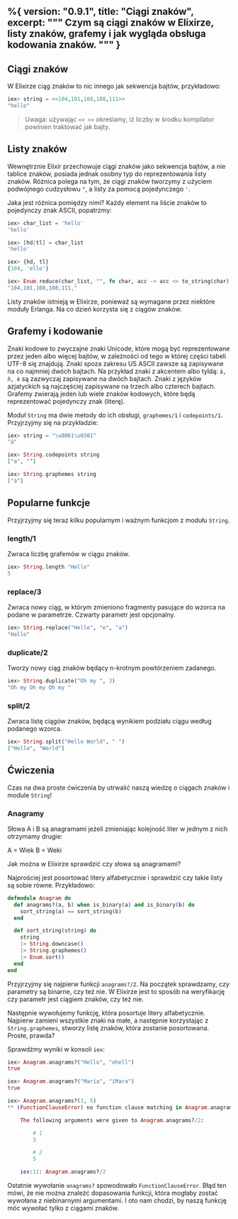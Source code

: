%{
  version: "0.9.1",
  title: "Ciągi znaków",
  excerpt: """
  Czym są ciągi znaków w Elixirze, listy znaków, grafemy i jak wygląda obsługa kodowania znaków.
  """
}
---

## Ciągi znaków

W Elixirze ciąg znaków to nic innego jak sekwencja bajtów, przykładowo:

```elixir
iex> string = <<104,101,108,108,111>>
"hello"
```

>Uwaga: używając `<< >>` określamy, iż liczby w środku kompilator powinien traktować jak bajty.

## Listy znaków

Wewnętrznie Elixir przechowuje ciągi znaków jako sekwencja bajtów, a nie tablice znaków, posiada jednak osobny typ do reprezentowania listy znaków. Różnica polega na tym, że ciągi znaków tworzymy z użyciem podwójnego cudzysłowu `"`, a  listy za pomocą pojedynczego `'`.

Jaka jest różnica pomiędzy nimi? Każdy element na liście znaków to pojedynczy znak ASCII, popatrzmy:

```elixir
iex> char_list = 'hello'
'hello'

iex> [hd|tl] = char_list
'hello'

iex> {hd, tl}
{104, 'ello'}

iex> Enum.reduce(char_list, "", fn char, acc -> acc <> to_string(char) <> "," end)
"104,101,108,108,111,"
```

Listy znaków istnieją w Elixirze, ponieważ są wymagane przez niektóre moduły Erlanga. Na co dzień korzysta się z ciągów znaków.

## Grafemy i kodowanie

Znaki kodowe to zwyczajne znaki Unicode, które mogą być reprezentowane przez jeden albo więcej bajtów, w zależności od tego w której części tabeli UTF-8 się znajdują. Znaki spoza zakresu US ASCII zawsze są zapisywane na co najmniej dwóch bajtach. Na przykład znaki z akcentem albo tyldą: `á, ñ, è` są zazwyczaj zapisywane na dwóch bajtach. Znaki z języków azjatyckich są najczęściej zapisywane na trzech albo czterech bajtach. Grafemy zwierają jeden lub wiele znaków kodowych, które będą reprezentować pojedynczy znak (literę).

Moduł `String` ma dwie metody do ich obsługi, `graphemes/1` i `codepoints/1`. Przyjrzyjmy się na przykładzie:

```elixir
iex> string = "\u0061\u0301"
"á"

iex> String.codepoints string
["a", "́"]

iex> String.graphemes string
["á"]
```

## Popularne funkcje

Przyjrzyjmy się teraz kilku popularnym i ważnym funkcjom z modułu `String`.

### length/1

Zwraca liczbę grafemów w ciągu znaków.

```elixir
iex> String.length "Hello"
5
```

### replace/3

Zwraca nowy ciąg, w którym zmieniono fragmenty pasujące do wzorca na podane w parametrze. Czwarty parametr jest opcjonalny.

```elixir
iex> String.replace("Hello", "e", "a")
"Hallo"
```

### duplicate/2

Tworzy nowy ciąg znaków będący n-krotnym powtórzeniem zadanego.

```elixir
iex> String.duplicate("Oh my ", 3)
"Oh my Oh my Oh my "
```

### split/2

Zwraca listę ciągów znaków, będącą wynikiem podziału ciągu według podanego wzorca. 

```elixir
iex> String.split("Hello World", " ")
["Hello", "World"]
```

## Ćwiczenia

Czas na dwa proste ćwiczenia by utrwalić naszą wiedzę o ciągach znaków i module `String`!

### Anagramy

Słowa A i B są anagramami jeżeli zmieniając kolejność liter w jednym z nich otrzymamy drugie: 

A = Wiek
B = Weki 

Jak można w Elixirze sprawdzić czy słowa są anagramami?

Najprościej jest posortować litery alfabetycznie i sprawdzić czy takie listy są sobie równe. Przykładowo:

```elixir
defmodule Anagram do
  def anagrams?(a, b) when is_binary(a) and is_binary(b) do
    sort_string(a) == sort_string(b)
  end

  def sort_string(string) do
    string
    |> String.downcase()
    |> String.graphemes()
    |> Enum.sort()
  end
end
```

Przyjrzyjmy się najpierw funkcji `anagrams?/2`. Na początek sprawdzamy, czy parametry są binarne, czy też nie. W Elixirze jest to sposób na weryfikację czy parametr jest ciągiem znaków, czy też nie. 

Następnie wywołujemy funkcję, która posortuje litery alfabetycznie. Najpierw zamieni wszystkie znaki na małe, a następnie korzystając z `String.graphemes`, stworzy listę znaków, która zostanie posortowana. Proste, prawda?

Sprawdźmy wyniki w konsoli `iex`:

```elixir
iex> Anagram.anagrams?("Hello", "ohell")
true

iex> Anagram.anagrams?("María", "íMara")
true

iex> Anagram.anagrams?(3, 5)
** (FunctionClauseError) no function clause matching in Anagram.anagrams?/2

    The following arguments were given to Anagram.anagrams?/2:

        # 1
        3

        # 2
        5

    iex:11: Anagram.anagrams?/2
```

Ostatnie wywołanie `anagrams?` spowodowało `FunctionClauseError`. Błąd ten mówi, że nie można znaleźć dopasowania funkcji, która mogłaby zostać wywołana z niebinarnymi argumentami. I oto nam chodzi, by naszą funkcję móc wywołać tylko z ciągami znaków. 
